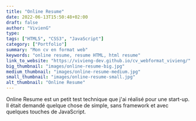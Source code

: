 ```yaml
---
title: "Online Resume"
date: 2022-06-13T15:50:48+02:00
draft: false
author: "VivienG"
type:
tags: ["HTML5", "CSS3", "JavaScript"]
category: ["Portfolio"]
summary: "Mon cv en format web"
keywords: "online resume, resume HTML, html resume"
link_to_website: "https://vivieng-dev.github.io/cv_webformat_vivieng/"
big_thumbnail: "images/online-resume-big.jpg"
medium_thumbnail: "images/online-resume-medium.jpg"
small_thumbnail: "images/online-resume-small.jpg"
alt_thumbnail: "Online Resume"
---
```


Online Resume est un petit test technique que j'ai réalisé pour une start-up. Il était demandé quelque chose de simple,
sans framework et avec quelques touches de JavaScript.

